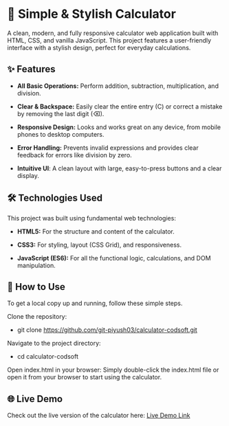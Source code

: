 # 🎨 Simple & Stylish Calculator
A clean, modern, and fully responsive calculator web application built with HTML, CSS, and vanilla JavaScript. This project features a user-friendly interface with a stylish design, perfect for everyday calculations.

## ✨ Features
* **All Basic Operations:** Perform addition, subtraction, multiplication, and division.

* **Clear & Backspace:** Easily clear the entire entry (C) or correct a mistake by removing the last digit (⌫).

* **Responsive Design:** Looks and works great on any device, from mobile phones to desktop computers.

* **Error Handling:** Prevents invalid expressions and provides clear feedback for errors like division by zero.

* **Intuitive UI**: A clean layout with large, easy-to-press buttons and a clear display.

## 🛠️ Technologies Used
This project was built using fundamental web technologies:

* **HTML5:** For the structure and content of the calculator.

* **CSS3:** For styling, layout (CSS Grid), and responsiveness.

* **JavaScript (ES6):** For all the functional logic, calculations, and DOM manipulation.

## 🚀 How to Use
To get a local copy up and running, follow these simple steps.

Clone the repository:

* git clone https://github.com/git-piyush03/calculator-codsoft.git

Navigate to the project directory:

* cd calculator-codsoft

Open index.html in your browser:
Simply double-click the index.html file or open it from your browser to start using the calculator.

## 🌐 Live Demo
Check out the live version of the calculator here: [Live Demo Link](https://git-piyush03.github.io/calculator-codsoft/)